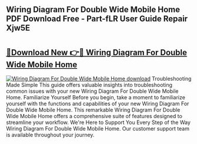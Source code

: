 ## Wiring Diagram For Double Wide Mobile Home PDF Download Free - Part-fLR User Guide Repair Xjw5E

# <h2><a href="http://dfo0wm.blite.top/?on=Wiring+Diagram+For+Double+Wide+Mobile+Home">🔗Download New 👉🔴 Wiring Diagram For Double Wide Mobile Home</a></h2>

[![Wiring Diagram For Double Wide Mobile Home download](https://i.imgur.com/lujVjoI.png)](http://dfo0wm.blite.top/?on=Wiring+Diagram+For+Double+Wide+Mobile+Home)
Troubleshooting Made Simple This guide offers valuable insights into troubleshooting common issues with your new Wiring Diagram For Double Wide Mobile Home. Familiarize Yourself Before you begin, take a moment to familiarize yourself with the functions and capabilities of your new Wiring Diagram For Double Wide Mobile Home. This remarkable Wiring Diagram For Double Wide Mobile Home offers a comprehensive suite of features designed to streamline your workflow. We're Here to Support You Every Step of the Way Wiring Diagram For Double Wide Mobile Home. Our customer support team is available throughout your journey.

